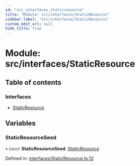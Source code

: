 ```yaml
---
id: "src_interfaces_staticresource"
title: "Module: src/interfaces/StaticResource"
sidebar_label: "src/interfaces/StaticResource"
custom_edit_url: null
hide_title: true
---
```


# Module: src/interfaces/StaticResource

## Table of contents

### Interfaces

- [StaticResource](../interfaces/src_interfaces_staticresource.staticresource.md)

## Variables

### StaticResourceSeed

• `Const` **StaticResourceSeed**: [*StaticResource*](../interfaces/src_interfaces_staticresource.staticresource.md)

Defined in: [interfaces/StaticResource.ts:12](https://github.com/xr3ngine/xr3ngine/blob/65dfcf39a/packages/common/src/interfaces/StaticResource.ts#L12)
